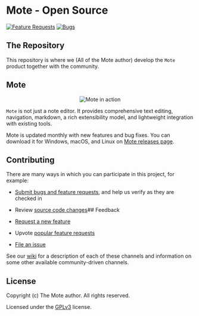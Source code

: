# Mote - Open Source
[![Feature Requests](https://img.shields.io/github/issues/zurex/mote/feature-request.svg)](https://github.com/zurex/mote/issues?q=is%3Aopen+is%3Aissue+label%3Afeature-request+sort%3Areactions-%2B1-desc)
[![Bugs](https://img.shields.io/github/issues/zurex/mote/bug.svg)](https://github.com/zurex/mote/issues?utf8=✓&q=is%3Aissue+is%3Aopen+label%3Abug)

## The Repository

This repository is where we (All of the Mote author) develop the `Mote` product together with the community.

## Mote

<p align="center">
  <img alt="Mote in action" src="https://user-images.githubusercontent.com/19513850/179396187-fee21f6c-71c1-4b87-a24a-1421ffafcc9a.png" />
</p>


`Mote` is not just a note editor. It provides comprehensive text editing, navigation, markdown, a rich extensibility model, and lightweight integration with existing tools.

Mote is updated monthly with new features and bug fixes. You can download it for Windows, macOS, and Linux on [Mote releases page](https://github.com/zurex/mote/releases).

## Contributing

There are many ways in which you can participate in this project, for example:

* [Submit bugs and feature requests](https://github.com/zurex/mote/issues), and help us verify as they are checked in
* Review [source code changes](https://github.com/zurex/mote/pulls)## Feedback

* [Request a new feature](CONTRIBUTING.md)
* Upvote [popular feature requests](https://github.com/zurex/mote/issues?q=is%3Aopen+is%3Aissue+label%3Afeature-request+sort%3Areactions-%2B1-desc)
* [File an issue](https://github.com/zurex/mote/issues)

See our [wiki](https://github.com/zurex/mote/wiki/Feedback-Channels) for a description of each of these channels and information on some other available community-driven channels.


## License

Copyright (c) The Mote author. All rights reserved.

Licensed under the [GPLv3](LICENSE.txt) license.
